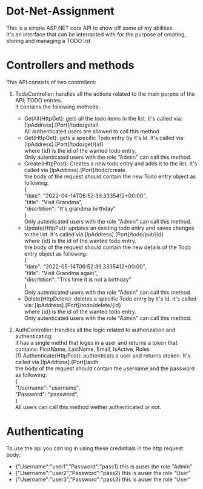 # Dot-Net-Assignment
This is a simple ASP.NET core API to show off some of my abilities.<br />
It's an interface that can be interracted with for the purpose of creating, storing and managing a TODO list.<br />

# Controllers and methods
This API consists of two controllers:<br />
  1. TodoController: handles all the actions related to the main purpos of the API; TODO entries.<br />
     It contains the following methods:<br />
       - GetAll(HttpGet): gets all the todo items in the list. It's called via: [IpAddress].[Port]/todo/getall<br />
           All authenticated users are allowed to call this method<br />
       - Get(HttpGet): gets a specific Todo entry by it's Id. It's called via: [IpAddress].[Port]/todo/get/{id}<br />
           where {id} is the id of the wanted todo entry.<br />
           Only autenticated users with the role "Admin" can call this method.<br />
       - Create(HttpPost): Creates a new todo entry and adds it to the list. It's called via [IpAddress].[Port]/todo/create<br />
           the body of the request should contain the new Todo entry object as following:<br />
           {<br />
            "date": "2022-04-14T06:52:39.3335412+00:00",<br />
            "title": "Visit Grandma",<br />
            "discrbtion": "It's grandma birthday"<br />
            }<br />
            Only autenticated users with the role "Admin" can call this method.<br />
       - Update(HttpPut): updates an existing todo entry and saves chenges to the list. It's called via [IpAddress].[Port]/todo/put/{id}<br />
           where {id} is the id of the wanted todo entry.<br />
           the body of the request should contain the new details of the Todo entry object as following:<br />
           {<br />
            "date": "2022-05-14T06:52:39.3335412+00:00",<br />
            "title": "Visit Grandma again",<br />
            "discrbtion": "This time it is not a birthday"<br />
            }<br />
            Only autenticated users with the role "Admin" can call this method.<br />
       - Delete(HttpDelete): deletes a specific Todo entry by it's Id. It's called via: [IpAddress].[Port]/todo/delete/{id}<br />
           where {id} is the id of the wanted todo entry.<br />
           Only autenticated users with the role "Admin" can call this method.<br />
           
  2. AuthController: Handles all the logic related to authorization and authenticating.<br />
     It has a single methd that loges in a user and returns a token that contains: FirstName, LastName, Email, IsActive, Roles<br />
     (1) Authenticate(HttpPost): authenticats a user and returns atoken. It's called via [IpAddress].[Port]/auth<br />
         the body of the request should contain the username and the password as following:<br />
         {<br />
          "Username": "username",<br />
          "Password": "password",<br />
         }<br />
         All users can call this method wether authenticated or not.<br />
         
# Authenticating
To use the api you can log in using these credintials in the http request body:<br />
  - {"Username":"user1","Password":"pass1}         this is auser the role "Admin"<br />
  - {"Username":"user2","Password":"pass2}         this is auser the role "User"<br />
  - {"Username":"user3","Password":"pass3}         this is auser the role "User"<br />

         
